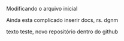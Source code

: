 Modificando o arquivo inicial


Ainda esta complicado inserir docs, rs. 
dgnm

texto teste, novo repositório dentro do github

